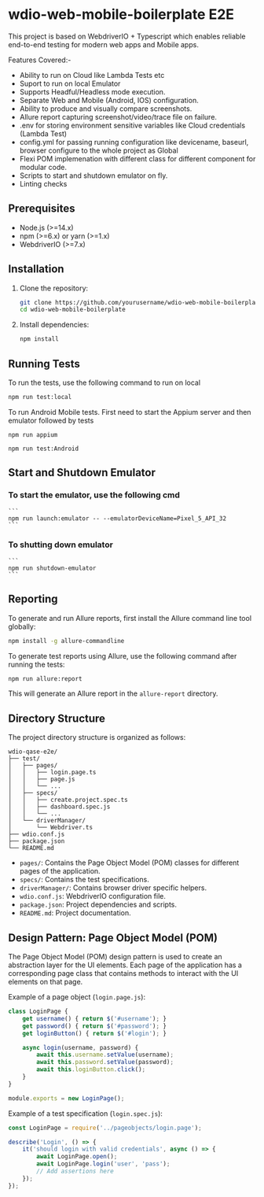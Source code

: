 # wdio-web-mobile-boilerplate E2E

This project is based on WebdriverIO + Typescript which enables reliable end-to-end testing for modern web apps and Mobile apps. 

Features Covered:- 
- Ability to run on Cloud like Lambda Tests etc
- Suport to run on local Emulator 
- Supports Headful/Headless mode execution.
- Separate Web and Mobile (Android, IOS) configuration.
- Ability to produce and visually compare screenshots.
- Allure report capturing screenshot/video/trace file on failure.
- .env for storing environment sensitive variables like Cloud credentials (Lambda Test)
- config.yml for passing running configuration like devicename, baseurl, browser configure to the whole project as Global
- Flexi POM implemenation with different class for different component for modular code.
- Scripts to start and shutdown emulator on fly.
- Linting checks 

## Prerequisites

- Node.js (>=14.x)
- npm (>=6.x) or yarn (>=1.x)
- WebdriverIO (>=7.x)

## Installation

1. Clone the repository:
    ```sh
    git clone https://github.com/yourusername/wdio-web-mobile-boilerplate.git
    cd wdio-web-mobile-boilerplate
    ```

2. Install dependencies:
    ```sh
    npm install
    ```

## Running Tests

To run the tests, use the following command to run on local
```sh
npm run test:local

```

To run Android Mobile tests. First need to start the Appium server and then emulator followed by tests
```
npm run appium 

npm run test:Android
```

## Start and Shutdown Emulator

### To start the emulator, use the following cmd
    ```
    npm run launch:emulator -- --emulatorDeviceName=Pixel_5_API_32
    ```
### To shutting down emulator
    ```
    npm run shutdown-emulator
    ```

## Reporting

To generate and run Allure reports, first install the Allure command line tool globally:
```sh
npm install -g allure-commandline

```
To generate test reports using Allure, use the following command after running the tests:
```sh
npm run allure:report
```

This will generate an Allure report in the `allure-report` directory.

## Directory Structure

The project directory structure is organized as follows:

```
wdio-qase-e2e/
├── test/
│   ├── pages/
│   │   ├── login.page.ts
│   │   ├── page.js
│   │   └── ...
│   ├── specs/
│   │   ├── create.project.spec.ts
│   │   ├── dashboard.spec.js
│   │   └── ...
│   └── driverManager/
│       └── Webdriver.ts
├── wdio.conf.js
├── package.json
└── README.md
```

- `pages/`: Contains the Page Object Model (POM) classes for different pages of the application.
- `specs/`: Contains the test specifications.
- `driverManager/`: Contains browser driver specific helpers.
- `wdio.conf.js`: WebdriverIO configuration file.
- `package.json`: Project dependencies and scripts.
- `README.md`: Project documentation.

## Design Pattern: Page Object Model (POM)

The Page Object Model (POM) design pattern is used to create an abstraction layer for the UI elements. Each page of the application has a corresponding page class that contains methods to interact with the UI elements on that page.

Example of a page object (`login.page.js`):

```js
class LoginPage {
    get username() { return $('#username'); }
    get password() { return $('#password'); }
    get loginButton() { return $('#login'); }

    async login(username, password) {
        await this.username.setValue(username);
        await this.password.setValue(password);
        await this.loginButton.click();
    }
}

module.exports = new LoginPage();
```

Example of a test specification (`login.spec.js`):

```js
const LoginPage = require('../pageobjects/login.page');

describe('Login', () => {
    it('should login with valid credentials', async () => {
        await LoginPage.open();
        await LoginPage.login('user', 'pass');
        // Add assertions here
    });
});
```
